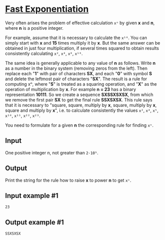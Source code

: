 # [Fast Exponentiation](https://www.e-olymp.com/en/problems/2814)

Very often arises the problem of effective calculation `xⁿ` by given **x** and **n**, where **n** is a positive integer.

For example, assume that it is necessary to calculate the `x¹⁶`. You can simply start with **x** and **15** times multiply it by **x**. But the same answer can be obtained in just four multiplication, if several times squared to obtain results consistently calculating `x²`, `x⁴`, `x⁰`, `x¹⁶`.

The same idea is generally applicable to any value of **n** as follows. Write **n** as a number in the binary system (removing zeros from the left). Then replace each "**1**" with pair of characters **SX**, and each "**0**" with symbol **S** and delete the leftmost pair of characters "**SX**". The result is a rule for computing xⁿ, where "**S**" is treated as a squaring operation, and "**X**" as the operation of multiplication by **x**. For example **n = 23** has a binary representation **10111**. So we create a sequence **SXSSXSXSX**, from which we remove the first pair **SX** to get the final rule **SSXSXSX**. This rule says that it is necessary to "square, square, multiply by **x**, square, multiply by **x**, square and multiply by **x**", i.e. to calculate consistently the values `x²`, `x⁴`, `x⁵`, `x¹⁰`, `x¹¹`, `x²²`, `x²³`.

You need to formulate for a given **n** the corresponding rule for finding `xⁿ`.

## Input
One positive integer n, not greater than `2·10⁹`.

## Output
Print the string for the rule how to raise **x** to power **n** to get `xⁿ`.

## Input example #1
```
23
```

## Output example #1
```
SSXSXSX
```
